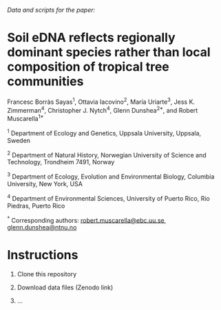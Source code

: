 *Data and scripts for the paper:*

# Soil eDNA reflects regionally dominant species rather than local composition of tropical tree communities

Francesc Borràs Sayas<sup>1</sup>, Ottavia Iacovino<sup>2</sup>, María Uriarte<sup>3</sup>, Jess K. Zimmerman<sup>4</sup>, Christopher J. Nytch<sup>4</sup>, Glenn Dunshea<sup>2*</sup>, and Robert Muscarella<sup>1*</sup>

<sup>1</sup> Department of Ecology and Genetics, Uppsala University, Uppsala, Sweden

<sup>2</sup> Department of Natural History, Norwegian University of Science and Technology, Trondheim 7491, Norway

<sup>3</sup> Department of Ecology, Evolution and Environmental Biology, Columbia University, New York, USA

<sup>4</sup> Department of Environmental Sciences, University of Puerto Rico, Rio Piedras, Puerto Rico

<sup>*</sup> Corresponding authors: robert.muscarella@ebc.uu.se, glenn.dunshea@ntnu.no


# Instructions
1. Clone this repository

2. Download data files (Zenodo link)
3. ...



